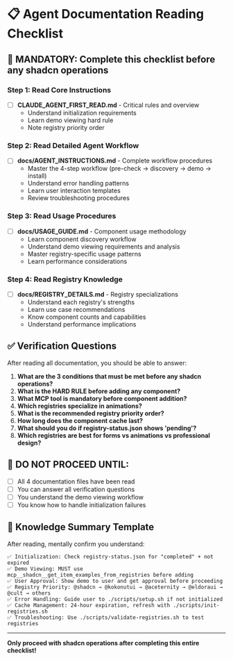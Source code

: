 # 📋 Agent Documentation Reading Checklist

## 🚨 MANDATORY: Complete this checklist before any shadcn operations

### Step 1: Read Core Instructions
- [ ] **CLAUDE_AGENT_FIRST_READ.md** - Critical rules and overview
  - Understand initialization requirements
  - Learn demo viewing hard rule
  - Note registry priority order

### Step 2: Read Detailed Agent Workflow
- [ ] **docs/AGENT_INSTRUCTIONS.md** - Complete workflow procedures
  - Master the 4-step workflow (pre-check → discovery → demo → install)
  - Understand error handling patterns
  - Learn user interaction templates
  - Review troubleshooting procedures

### Step 3: Read Usage Procedures  
- [ ] **docs/USAGE_GUIDE.md** - Component usage methodology
  - Learn component discovery workflow
  - Understand demo viewing requirements and analysis
  - Master registry-specific usage patterns
  - Learn performance considerations

### Step 4: Read Registry Knowledge
- [ ] **docs/REGISTRY_DETAILS.md** - Registry specializations
  - Understand each registry's strengths
  - Learn use case recommendations
  - Know component counts and capabilities
  - Understand performance implications

## ✅ Verification Questions

After reading all documentation, you should be able to answer:

1. **What are the 3 conditions that must be met before any shadcn operations?**
2. **What is the HARD RULE before adding any component?**
3. **What MCP tool is mandatory before component addition?**
4. **Which registries specialize in animations?**
5. **What is the recommended registry priority order?**
6. **How long does the component cache last?**
7. **What should you do if registry-status.json shows 'pending'?**
8. **Which registries are best for forms vs animations vs professional design?**

## 🚫 DO NOT PROCEED UNTIL:

- [ ] All 4 documentation files have been read
- [ ] You can answer all verification questions
- [ ] You understand the demo viewing workflow
- [ ] You know how to handle initialization failures

## 📝 Knowledge Summary Template

After reading, mentally confirm you understand:

```
✅ Initialization: Check registry-status.json for "completed" + not expired
✅ Demo Viewing: MUST use mcp__shadcn__get_item_examples_from_registries before adding
✅ User Approval: Show demo to user and get approval before proceeding  
✅ Registry Priority: @shadcn → @kokonutui → @aceternity → @eldoraui → @cult → others
✅ Error Handling: Guide user to ./scripts/setup.sh if not initialized
✅ Cache Management: 24-hour expiration, refresh with ./scripts/init-registries.sh
✅ Troubleshooting: Use ./scripts/validate-registries.sh to test registries
```

---

**Only proceed with shadcn operations after completing this entire checklist!**